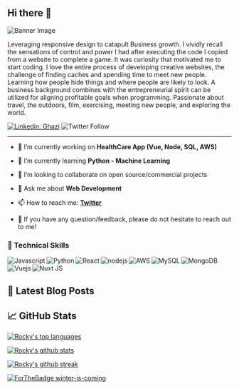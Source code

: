 ## Hi there 👋
![Banner Image](https://media.giphy.com/media/K8a9MxoUxuXxy5BkhI/giphy.gif)

Leveraging responsive design to catapult Business growth.
I vividly recall the sensations of control and power I had after executing the code I copied from a website to complete a game. It was curiosity that motivated me to start coding. I love the entire process of developing creative websites, the challenge of finding caches and spending time to meet new people. Learning how people hide things and where people are likely to look. A business background combines with the entrepreneurial spirit can be utilized for aligning profitable goals when programming. Passionate about travel, the outdoors, film, exercising, meeting new people, and exploring the world.

[![Linkedin: Ghazi](https://img.shields.io/badge/-Ghazi-blue?style=flat-square&logo=Linkedin&logoColor=white&link=https://www.linkedin.com/in/mrrakeshraj/)](https://www.linkedin.com/in/mrrakeshraj/)
![Twitter Follow](https://img.shields.io/twitter/follow/Mr_RakeshRaj?style=social)

---

- 🔭 I’m currently working on **HealthCare App (Vue, Node, SQL, AWS)**
- 🌱 I’m currently learning **Python - Machine Learning**
- 👯 I’m looking to collaborate on open source/commercial projects
- 💬 Ask me about **Web Development**
- 📫 How to reach me:
  **[Twitter](https://twitter.com/Mr_RakeshRaj)**

- 💬 If you have any question/feedback, please do not hesitate to reach out to me!


### 💼 Technical Skills
<img align="left" alt="Javascript" src="https://img.shields.io/badge/JavaScript-F7DF1E?style=for-the-badge&logo=javascript&logoColor=black" />
<img align="left" alt="Python" src="https://img.shields.io/badge/Python-3776AB?style=for-the-badge&logo=python&logoColor=white" />
<img align="left" alt="React" src="https://img.shields.io/badge/react%20-%2320232a.svg?&style=for-the-badge&logo=react&logoColor=%2361DAFB" />
<img align="left" alt="nodejs" src="https://img.shields.io/badge/node.js%20-%2343853D.svg?&style=for-the-badge&logo=node.js&logoColor=white" />
<img align="left" alt="AWS" src="https://img.shields.io/badge/Amazon%20AWS-%23232F3E?logo=amazon-aws&logoColor=white&style=for-the-badge" />
<img align="left" alt="MySQL" src="https://img.shields.io/badge/MySQL-00000F?style=for-the-badge&logo=mysql&logoColor=white" />
<img align="left" alt="MongoDB" src="https://img.shields.io/badge/MongoDB-4EA94B?style=for-the-badge&logo=mongodb&logoColor=white" />
<img align="left" alt="Vuejs" src="https://img.shields.io/badge/MongoDB-4EA94B?style=for-the-badge&logo=mongodb&logoColor=white" />
<img align="left" alt="Nuxt JS" src="https://img.shields.io/badge/nuxt.js-00C58E?style=for-the-badge&logo=nuxtdotjs&logoColor=white" />

<br>
<br>

## 📝 Latest Blog Posts


## 📈 GitHub Stats

[![Rocky's top languages](https://github-readme-stats.vercel.app/api/top-langs/?username=MrRakeshRaj&theme=blue-green)](https://github.com/MrRakeshRaj/github-readme-stats)


[![Rocky's github stats](https://github-readme-stats.vercel.app/api?username=MrRakeshRaj&theme=blue-green)](https://github.com/MrRakeshRaj/github-readme-stats)


[![Rocky's github streak](https://github-readme-streak-stats.herokuapp.com/?user=MrRakeshRaj&theme=blue-green)](https://github.com/MrRakeshRaj/github-readme-stats)




[![ForTheBadge winter-is-coming](http://ForTheBadge.com/images/badges/winter-is-coming.svg)](http://ForTheBadge.com)

